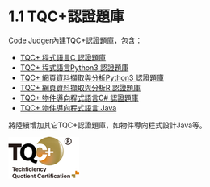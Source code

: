 # 1.1 TQC+認證題庫

[Code Judger](http://www.codejudger.com)內建TQC+認證題庫，包含：

* [TQC+ 程式語言C 認證題庫](https://www.tqcplus.org.tw/CertificateDetail.aspx?CODE=oI628ByfbDY=)
* [TQC+ 程式語言Python3 認證題庫](https://www.tqcplus.org.tw/CertificateDetail.aspx?CODE=y/zEfkGeQhM=)
* [TQC+ 網頁資料擷取與分析Python3 認證題庫](https://www.tqcplus.org.tw/CertificateDetail.aspx?CODE=n3V3YTVlWkQ=)
* [TQC+ 網頁資料擷取與分析R 認證題庫](https://www.tqcplus.org.tw/CertificateDetail.aspx?CODE=j%201iCLklsBo=)
* [TQC+ 物件導向程式語言C# 認證題庫](https://www.tqcplus.org.tw/CertificateDetail.aspx?CODE=oI628ByfbDY=)
* [TQC+ 物件導向程式語言 Java](https://www.tqcplus.org.tw/CertificateDetail.aspx?CODE=tcFNhoVP6T8=)

將陸續增加其它TQC+認證題庫，如物件導向程式設計Java等。

![TQC+](../.gitbook/assets/tqcp.png)
